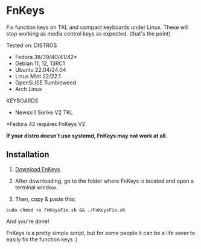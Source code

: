 # FnKeys

Fix function keys on TKL and compact keyboards under Linux. These will stop working as media control keys as expected. (that's the point)

Tested on:
DISTROS
- Fedora 38/39/40/41/42*
- Debian 11, 12, 13RC1
- Ubuntu 22.04/24.04
- Linux Mint 22/22.1
- OpenSUSE Tumbleweed
- Arch Linux

KEYBOARDS
- Newskill Serike V2 TKL

*Fedora 42 requires FnKeys V2.

**If your distro doesn't use systemd, FnKeys may not work at all.**

## Installation
1. [Download FnKeys](https://github.com/ivandfx/fnkeys/releases)

2. After downloading, go to the folder where FnKeys is located and open a terminal window.

3. Then, copy & paste this:

```
sudo chmod +x FnKeysFix.sh && ./FnKeysFix.sh
```

And you're done!

FnKeys is a pretty simple script, but for some people it can be a life saver to easily fix the function keys :)
